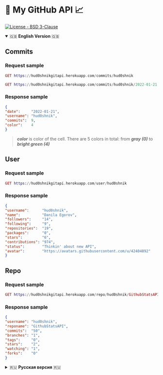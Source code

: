 # 🐙 My GitHub API 📈

[![License - BSD 3-Clause](https://img.shields.io/static/v1?label=License&message=BSD+3-Clause&color=%239a68af&style=for-the-badge)](/LICENSE)

<details open="true">
   <summary> 🇬🇧 <b>English Version</b> 🇬🇧 </summary>
   
   <h2>Commits </h2>
   <h3>Request sample </h3>
  
   ``` Elixir
   GET https://hud0shnikgitapi.herokuapp.com/commits/hud0shnik
   ```
  
   ``` Elixir
   GET https://hud0shnikgitapi.herokuapp.com/commits/hud0shnik/2022-01-21
   ```
   <h3>Response sample </h3>
  
   ``` Json
  {
  "date":     "2022-01-21",
  "username": "hud0shnik",
  "commits":  9,
  "color":    4
  }
   ```
   > ***color*** is color of the cell. There are 5 colors in total: from ***gray (0)*** to ***bright green (4)***
   
   <h2>User</h2>
   <h3>Request sample </h3>
  
   ``` Elixir
   GET https://hud0shnikgitapi.herokuapp.com/user/hud0shnik
   ```
   <h3>Response sample </h3>
  
   ``` Json
   {
  "username":      "hud0shnik",
  "name":          "Danila Egorov",
  "followers":     "14",
  "following":     "9",
  "repositories":  "19",
  "packages":      "0",
  "stars":         "6",
  "contributions": "974",
  "status":        "Thinkin' about new API",
  "avatar":        "https://avatars.githubusercontent.com/u/42404892"
   }
   ```
   <h2>Repo</h2>
   <h3>Request sample </h3>
  
   ``` Elixir
   GET https://hud0shnikgitapi.herokuapp.com/repo/hud0shnik/GithubStatsAPI
   ```
   <h3>Response sample </h3>
  
   ``` Json
   {
  "username": "hud0shnik",
  "reponame": "GithubStatsAPI",
  "commits":  "50",
  "branches": "1",
  "tags":     "0",
  "stars":    "2",
  "watching": "1",
  "forks":    "0"
   }
   ```
   
</details>

<!---------------------------------------------- Russian Version ----------------------------------------->

<details>
   <summary> 🇷🇺 <b>Русская версия</b> 🇷🇺 </summary>
   <h2>Коммиты </h2>
   <h3>Семпл запроса </h3>
  
   ``` Elixir
   GET https://hud0shnikgitapi.herokuapp.com/commits/hud0shnik
   ```
  
   ``` Elixir
   GET https://hud0shnikgitapi.herokuapp.com/commits/hud0shnik/2022-01-21
   ```
   <h3>Семпл ответа</h3>
  
   ``` Json
  {
  "date":     "2022-01-21",
  "username": "hud0shnik",
  "commits":  9,
  "color":    4
  }
   ```
> Параметр ***color*** - цвет ячейки. Всего есть 5 цветов: от ***серого (0)*** до ***ярко-зеленого (4)***
   
   <h2>Пользователь</h2>
   <h3>Семпл запроса </h3>
  
   ``` Elixir
   GET https://hud0shnikgitapi.herokuapp.com/user/hud0shnik
   ```
   <h3>Семпл ответа </h3>
  
   ``` Json
   {
  "username":      "hud0shnik",
  "name":          "Danila Egorov",
  "followers":     "14",
  "following":     "9",
  "repositories":  "19",
  "packages":      "0",
  "stars":         "6",
  "contributions": "974",
  "status":        "Thinkin' about new API",
  "avatar":        "https://avatars.githubusercontent.com/u/42404892"
   }
   ```
   
   <h2>Репозиторий</h2>
   <h3>Семпл запроса </h3>
  
   ``` Elixir
   GET https://hud0shnikgitapi.herokuapp.com/repo/hud0shnik/GithubStatsAPI
   ```
   <h3>Семпл ответа </h3>
  
   ``` Json
   {
  "username": "hud0shnik",
  "reponame": "GithubStatsAPI",
  "commits":  "50",
  "branches": "1",
  "tags":     "0",
  "stars":    "2",
  "watching": "1",
  "forks":    "0"
   }
   ```
</details>
